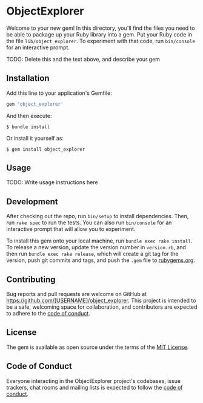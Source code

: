 # ObjectExplorer

Welcome to your new gem! In this directory, you'll find the files you need to be able to package up your Ruby library into a gem. Put your Ruby code in the file `lib/object_explorer`. To experiment with that code, run `bin/console` for an interactive prompt.

TODO: Delete this and the text above, and describe your gem

## Installation

Add this line to your application's Gemfile:

```ruby
gem 'object_explorer'
```

And then execute:

    $ bundle install

Or install it yourself as:

    $ gem install object_explorer

## Usage

TODO: Write usage instructions here

## Development

After checking out the repo, run `bin/setup` to install dependencies. Then, run `rake spec` to run the tests. You can also run `bin/console` for an interactive prompt that will allow you to experiment.

To install this gem onto your local machine, run `bundle exec rake install`. To release a new version, update the version number in `version.rb`, and then run `bundle exec rake release`, which will create a git tag for the version, push git commits and tags, and push the `.gem` file to [rubygems.org](https://rubygems.org).

## Contributing

Bug reports and pull requests are welcome on GitHub at https://github.com/[USERNAME]/object_explorer. This project is intended to be a safe, welcoming space for collaboration, and contributors are expected to adhere to the [code of conduct](https://github.com/[USERNAME]/object_explorer/blob/master/CODE_OF_CONDUCT.md).


## License

The gem is available as open source under the terms of the [MIT License](https://opensource.org/licenses/MIT).

## Code of Conduct

Everyone interacting in the ObjectExplorer project's codebases, issue trackers, chat rooms and mailing lists is expected to follow the [code of conduct](https://github.com/[USERNAME]/object_explorer/blob/master/CODE_OF_CONDUCT.md).
